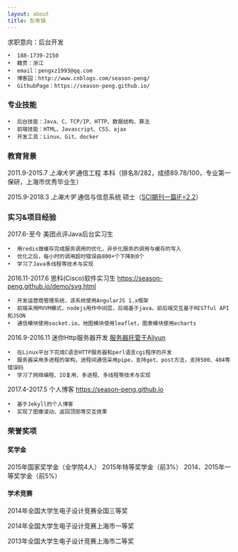 ```yaml
---
layout: about
title: 彭希镇
---
```


求职意向：后台开发

```
•  188-1739-2150
•  籍贯：浙江
•  email：pengxz1993@qq.com
•  博客园：http://www.cnblogs.com/season-peng/
•  GithubPage：https://season-peng.github.io/
```

### 专业技能
```
•  后台技能：Java、C、TCP/IP、HTTP、数据结构、算法
•  前端技能：HTML、Javascript、CSS、ajax
•  开发工具：Linux、Git、docker
```

### 教育背景

2011.9-2015.7 *上海大学* 通信工程 本科（排名8/282，成绩89.78/100，专业第一保研，上海市优秀毕业生）

2015.9-2018.3 *上海大学* 通信与信息系统 硕士（<a href="http://ieeexplore.ieee.org/document/7829292/" target="_blank" rel="external">SCI期刊一篇IF=2.2</a>）

### 实习&项目经验
2017.6-至今 美团点评Java后台实习生
```
•  用redis做缓存完成服务调用的优化，异步化服务的调用与缓存的写入
•  优化之后，每小时的调用超时错误由800+个下降到0个
•  学习了Java多线程等技术与实现
```

2016.11-2017.6 思科(Cisco)软件实习生 <a href="https://season-peng.github.io/demo/svg.html" target="_blank">https://season-peng.github.io/demo/svg.html</a>
```
•  开发运营商管理系统，该系统使用AngularJS 1.x框架
•  前端采用MVVM模式，nodejs用作中间层，后端基于java，前后端交互基于RESTful API和JSON
•  通信模块使用socket.io，地图模块使用leaflet，图表模块使用echarts
```

2016.9-2016.11 迷你Http服务器开发 <a href="http://106.14.197.100:38616/" target="_blank">服务器托管于Aliyun</a>
```
•  在Linux平台下完成C语言HTTP服务器和perl语言cgi程序的开发
•  服务器采用多进程的架构，进程间通信采用pipe，支持get、post方法，支持500、404等错误码
•  学习了网络编程、IO复用、多进程、多线程等技术与实现
```

2017.4-2017.5 个人博客 <a href="https://season-peng.github.io" target="_blank">https://season-peng.github.io</a>
```
•  基于Jekyll的个人博客
•  实现了图像滚动、返回顶部等交互效果
```

### 荣誉奖项

#### 奖学金
2015年国家奖学金（全学院4人） 2015年特等奖学金（前3%） 2014、2015年一等奖学金（前5%）

#### 学术竞赛
2014年全国大学生电子设计竞赛全国三等奖

2014年全国大学生电子设计竞赛上海市一等奖

2013年全国大学生电子设计竞赛上海市二等奖
